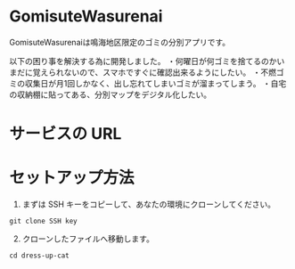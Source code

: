 # GomisuteWasurenai

GomisuteWasurenaiは鳴海地区限定のゴミの分別アプリです。

以下の困り事を解決する為に開発しました。
・何曜日が何ゴミを捨てるのかいまだに覚えられないので、スマホですぐに確認出来るようにしたい。
・不燃ゴミの収集日が月1回しかなく、出し忘れてしまいゴミが溜まってしまう。
・自宅の収納棚に貼ってある、分別マップをデジタル化したい。

# サービスの URL


# セットアップ方法

1. まずは SSH キーをコピーして、あなたの環境にクローンしてください。

```
git clone SSH key
```

2. クローンしたファイルへ移動します。

```
cd dress-up-cat
```
